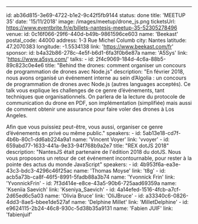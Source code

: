 ---

id: ab36d815-3e69-4722-b1e2-9c42f5fb9144
status: done
title: 'MEETUP 35'
date: '15/11/2018'
image: /images/meetup/drone_js.png
ticketsUrl: https://www.eventbrite.fr/e/billets-nantesjs-meetup-35-52305278496
venue:
id: 0c16f066-29f6-440d-b49b-9861596ce603
name: 'Beekast'
postal_code: 44000
address: 1-3 Rue Michel Columb
city: Nantes
latitude: 47.2070383
longitude: -1.5534138
link: 'https://www.beekast.com/fr'
sponsor:
id: b4a32b86-278c-4e5f-b6d1-6fa3f0b6e87a
name: 'A5Sys'
link: 'https://www.a5sys.com/'
talks: -
id: 2f4c9069-184d-4c6a-88b5-89c823c0e4e6
title: "Behind the drones: comment organiser un concours de programmation de drones avec Node.js"
description: "En février 2018, nous avons organisé un événement interne au sein d’Algolia : un concours de programmation de drones avec Node.js (autres languages acceptés). Ce talk vous explique les challenges de ce genre d’événements, tant techniques que organisationnels. On parlera de la lecture du protocole de communication du drone en PDF, son implémentation (simplifiée) mais aussi de comment obtenir une assurance pour faire voler des drones à Los Angeles.

Afin que vous puissiez peut-être, vous aussi, organiser ce genre d’événements en privé ou même public."
speakers: -
id: 5ab13e18-cd7f-4b6b-80c1-dd6ab224a9a1
name: 'Vincent Voyer'
link: 'vvoyer' -
id: 659abd77-1633-441a-9e33-94f768b9a2e7
title: "REX dotJS 2018"
description: "NantesJS était partenaire de l'édition 2018 du dotJS. Nous vous proposons un retour de cet événement incontournable, pour rester à la pointe des actus du monde JavaScript"
speakers: -
id: 4b953f6a-ea3e-43c3-bdc3-4296c46f25ac
name: 'Thomas Moyse'
link: 't8g' -
id: acb5a73b-ca8f-46f5-8991-5fadb88a3b74
name: 'Yvonnick Frin'
link: 'YvonnickFrin' -
id: 7f3d414e-e8ce-43a5-90b6-725aad69359a
name: 'Kseniia Saevich'
link: 'Kseniya_Saevich' -
id: 4a14efed-1516-4fcb-a7cf-2d65ed6c5a03
name: 'Olivia Bruce'
link: 'OliJBruce' -
id: a33340c6-0826-4dd3-8ae5-bbee1de527af
name: 'Delphine Millet'
link: 'MilletDelphine' -
id: e9624115-2b24-46c8-930c-5d38b35a9131
name: 'Fabien JUIF'
link: 'fabienjuif'
